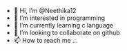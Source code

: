 - 👋 Hi, I’m @Neethika12
- 👀 I’m interested in programming
- 🌱 I’m currently learning c language
- 💞️ I’m looking to collaborate on github
- 📫 How to reach me ...

<!---
Neethika12/Neethika12 is a ✨ special ✨ repository because its `README.md` (this file) appears on your GitHub profile.
You can click the Preview link to take a look at your changes.
--->
